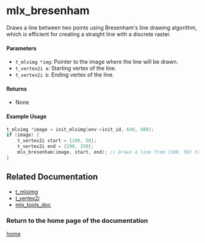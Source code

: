 # mlx_bresenham
Draws a line between two points using Bresenham's line drawing algorithm, which is efficient for creating a straight line with a discrete raster.

#### Parameters
- `t_mlximg *img`: Pointer to the image where the line will be drawn.
- `t_vertex2i a`: Starting vertex of the line.
- `t_vertex2i b`: Ending vertex of the line.

#### Returns
- None

#### Example Usage
```c
t_mlximg *image = init_mlximg(env->init_id, 640, 480);
if (image) {
    t_vertex2i start = {100, 50};
    t_vertex2i end = {200, 150};
    mlx_bresenham(image, start, end); // Draws a line from (100, 50) to (200, 150)
}
```

## Related Documentation
- [t_mlximg](./t_mlximg.md)
- [t_vertex2i](../vertex/vertex2i/vertex2i.md)
- [mlx_tools_doc](./mlx-tools-doc.md)

### Return to the home page of the documentation
[home](../home.md)
